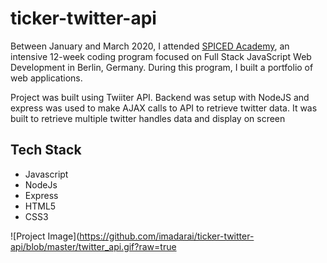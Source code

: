# ticker-twitter-api
Between January and March 2020, I attended <a href="http://www.spiced-academy.com/" target="_blank">SPICED Academy</a>, an intensive 12-week coding program focused on Full Stack JavaScript Web Development in Berlin, Germany. During this program, I built a portfolio of web applications.

Project was built using Twiiter API.  Backend was setup with NodeJS and express was used to make AJAX calls to API to retrieve twitter data.  It was built to retrieve multiple twitter handles data and display on screen 

## Tech Stack
 * Javascript
 * NodeJs
 * Express
 * HTML5
 * CSS3

![Project Image](https://github.com/imadarai/ticker-twitter-api/blob/master/twitter_api.gif?raw=true
